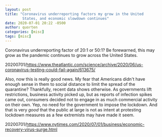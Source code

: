 ```yaml
---
layout: post
title: "Coronavirus underreporting factors my grow in the United
        States, and economic slowdown continues"
date: 2020-07-01 20:22 -0500
author: quorten
categories: [misc]
tags: [misc]
---
```


Coronavirus underreporting factor of 20:1 or 50:1?  Be forewarned,
this may grow as the pandemic continues to grow across the United
States.

20200701/https://www.theatlantic.com/science/archive/2020/06/us-coronavirus-testing-could-fail-again/613675/

Also, now this is really good news.  My fear that Americans didn't
have enough sense in them to social distance to limit the spread of
the quarantine?  Thankfully, recent data shows otherwise.  As
governments lift restrictions, business activity picked up, but as
reports of infection spikes came out, consumers decided not to engage
in as much commercial activity on their own.  Yep, no need for the
government to impose the lockdown.  And that is very _good_ that the
public at large is not as intent at protesting lockdown measures as a
few extremists may have made it seem.

20200701/https://www.nytimes.com/2020/07/01/business/economic-recovery-virus-surge.html
